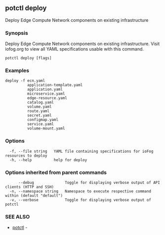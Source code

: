 ## potctl deploy

Deploy Edge Compute Network components on existing infrastructure

### Synopsis

Deploy Edge Compute Network components on existing infrastructure.
Visit iofog.org to view all YAML specifications usable with this command.

```
potctl deploy [flags]
```

### Examples

```
deploy -f ecn.yaml
          application-template.yaml
          application.yaml
          microservice.yaml
          edge-resource.yaml
          catalog.yaml
          volume.yaml
          route.yaml
          secret.yaml
          configmap.yaml
          service.yaml
          volume-mount.yaml
```

### Options

```
  -f, --file string   YAML file containing specifications for ioFog resources to deploy
  -h, --help          help for deploy
```

### Options inherited from parent commands

```
      --debug              Toggle for displaying verbose output of API clients (HTTP and SSH)
  -n, --namespace string   Namespace to execute respective command within (default "default")
  -v, --verbose            Toggle for displaying verbose output of potctl
```

### SEE ALSO

* [potctl](potctl.md)	 - 


